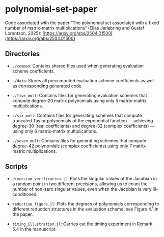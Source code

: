 # polynomial-set-paper
Code associated with the paper “The polynomial set associated with a fixed number of matrix-matrix multiplications” (Elias Jarlebring and Gustaf Lorentzon, 2025):
[https://arxiv.org/abs/2504.01500](https://arxiv.org/abs/2504.01500)

## Directories

- `./common`: Contains shared files used when generating evaluation scheme coefficients.

- `./data`: Stores all precomputed evaluation scheme coefficients as well as corresponding generated code.

- `./five_mult`: Contains files for generating evaluation schemes that compute degree-20 matrix polynomials using only 5 matrix-matrix multiplications.

- `./six_mult`: Contains files for generating schemes that compute truncated Taylor polynomials of the exponential function — achieving degree-30 (real coefficients) and degree-32 (complex coefficients) — using only 6 matrix-matrix multiplications.

- `./seven_mult`: Contains files for generating schemes that compute degree-42 polynomials (complex coefficients) using only 7 matrix-matrix multiplications.

## Scripts

- `dimension_verification.jl`: Plots the singular values of the Jacobian in a random point in two different precisions, allowing us to count the number of non-zero singular values, even when the Jacobian is very ill-conditioned.

- `reduction_figure.jl`: Plots the degrees of polynomials corresponding to different reduction structures in the evaluation scheme, see Figure 4.1 in the paper.

- `timing_illustration.jl`: Carries out the timing experiment in Remark 5.4 in the manuscript.
